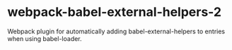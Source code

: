 # webpack-babel-external-helpers-2
Webpack plugin for automatically adding babel-external-helpers to entries when using babel-loader.
